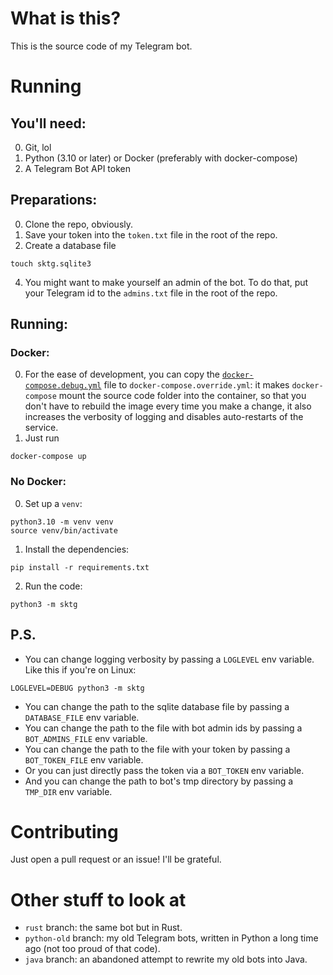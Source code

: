 # What is this?
This is the source code of my Telegram bot.

# Running
## You'll need:
0. Git, lol
1. Python (3.10 or later) or Docker (preferably with docker-compose)
2. A Telegram Bot API token

## Preparations:
0. Clone the repo, obviously.
1. Save your token into the `token.txt` file in the root of the repo.
2. Create a database file
```shell
touch sktg.sqlite3
```
4. You might want to make yourself an admin of the bot.
To do that, put your Telegram id to the
`admins.txt` file in the root of the repo.

## Running:
### Docker:
0. For the ease of development, you can copy the 
[`docker-compose.debug.yml`](docker-compose.debug.yml) file
to `docker-compose.override.yml`:
it makes `docker-compose` mount the source code folder
into the container, so that you don't have to
rebuild the image every time you make a change,
it also increases the verbosity of logging
and disables auto-restarts of the service.
1. Just run
```shell
docker-compose up
```

### No Docker:
0. Set up a `venv`:
```shell
python3.10 -m venv venv
source venv/bin/activate
```
1. Install the dependencies:
```shell
pip install -r requirements.txt
```
2. Run the code:
```shell
python3 -m sktg
```

## P.S.
* You can change logging verbosity by passing a `LOGLEVEL` env variable.
Like this if you're on Linux:
```shell
LOGLEVEL=DEBUG python3 -m sktg
```
* You can change the path to the sqlite database file
by passing a `DATABASE_FILE` env variable.
* You can change the path to the file with bot admin ids
by passing a `BOT_ADMINS_FILE` env variable.
* You can change the path to the file with your token
by passing a `BOT_TOKEN_FILE` env variable.
* Or you can just directly pass the token via a `BOT_TOKEN` env variable.
* And you can change the path to bot's tmp directory
by passing a `TMP_DIR` env variable.

# Contributing
Just open a pull request or an issue!
I'll be grateful.

# Other stuff to look at
* `rust` branch: the same bot but in Rust.
* `python-old` branch: my old Telegram bots, written in Python a long time ago (not too proud of that code).
* `java` branch: an abandoned attempt to rewrite my old bots into Java.
